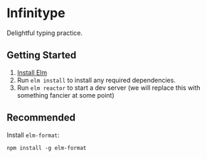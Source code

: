 # Infinitype

Delightful typing practice. 

## Getting Started

1. [Install Elm](https://guide.elm-lang.org/install/elm.html)
2. Run `elm install` to install any required dependencies.
3. Run `elm reactor` to start a dev server (we will replace this with something fancier at some point)

## Recommended

Install `elm-format`:

```
npm install -g elm-format
```